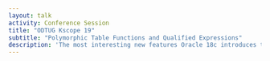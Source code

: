 ```yaml
---
layout: talk
activity: Conference Session
title: "ODTUG Kscope 19"
subtitle: "Polymorphic Table Functions and Qualified Expressions"
description: 'The most interesting new features Oracle 18c introduces to developers are Polymorphic Table Functions and Qualified Expressions. Polymorphic Table Functions finally allow the developer to define the structure of the returned records at runtime.'
---
```

